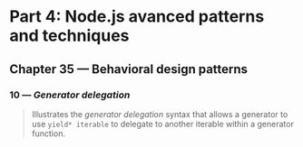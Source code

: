 # Part 4: Node.js avanced patterns and techniques
## Chapter 35 &mdash; Behavioral design patterns
### 10 &mdash; *Generator delegation*
> Illustrates the *generator delegation* syntax that allows a generator to use `yield* iterable` to delegate to another iterable within a generator function.
